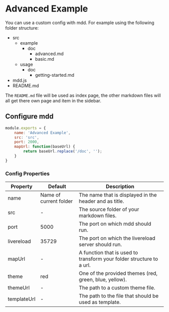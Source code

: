 # Advanced Example

You can use a custom config with mdd. For example using the following folder structure:

- src
    - example
        - doc
            - advanced.md
            - basic.md
    - usage
        - doc
            - getting-started.md
- mdd.js
- README.md

The `README.md` file will be used as index page, the other markdown files will all get there own page and item in the sidebar.

## Configure mdd

```js
module.exports = {
    name: 'Advanced Example',
    src: 'src',
    port: 2000,
    mapUrl: function(baseUrl) {
        return baseUrl.replace('/doc', '');
    }
}
```

### Config Properties

|Property|Default|Description
|---|---|---
|name|Name of current folder|The name that is displayed in the header and as title.
|src|-|The source folder of your markdown files.
|port|5000|The port on which mdd should run.
|livereload|35729|The port on which the livereload server should run.
|mapUrl|-|A function that is used to transform your folder structure to a url.
|theme|red|One of the provided themes (red, green, blue, yellow).
|themeUrl|-|The path to a custom theme file.
|templateUrl|-|The path to the file that should be used as template.
